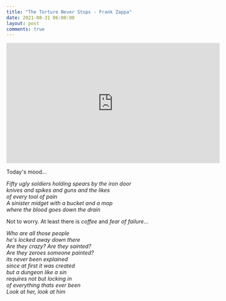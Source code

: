 ```yaml
---
title: "The Torture Never Stops - Frank Zappa"
date: 2021-08-31 06:00:00
layout: post
comments: true
---
```


<iframe width="560" height="315" src="https://www.youtube.com/embed/lvTyL_Sbyn8" title="YouTube video player" frameborder="0" allow="accelerometer; autoplay; clipboard-write; encrypted-media; gyroscope; picture-in-picture" allowfullscreen></iframe>

Today's mood...

*Fifty ugly soldiers holding spears by the iron door <br />
knives and spikes  and guns and the likes <br />
of every tool of pain <br />
A sinister midget with a bucket and a mop <br />
where the blood goes down the drain*

Not to worry. At least there is *coffee* and *fear of failure*...

*Who are all those people <br />
he's locked away down there <br />
Are they crazy? Are they sainted? <br />
Are they zeroes someone painted? <br />
its never been explained  <br />
since at first it was created <br />
but a dungeon like a sin <br />
requires not but locking in <br />
of everything thats ever been <br />
Look at her, look at him*

